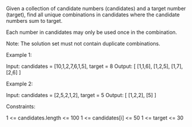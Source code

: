 Given a collection of candidate numbers (candidates) and a target number (target), find all unique combinations in candidates where the candidate numbers sum to target.

Each number in candidates may only be used once in the combination.

Note: The solution set must not contain duplicate combinations.

Example 1:

Input: candidates = [10,1,2,7,6,1,5], target = 8
Output:
[
    [1,1,6],
    [1,2,5],
    [1,7],
    [2,6]
]

Example 2:

Input: candidates = [2,5,2,1,2], target = 5
Output:
[
    [1,2,2],
    [5]
]

Constraints:

1 <= candidates.length <= 100
1 <= candidates[i] <= 50
1 <= target <= 30
